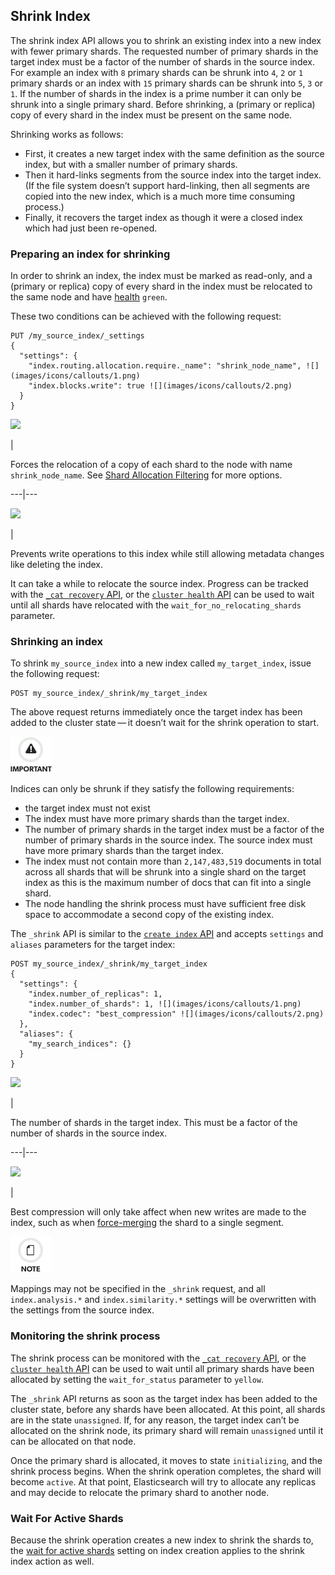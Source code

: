 ## Shrink Index

The shrink index API allows you to shrink an existing index into a new index with fewer primary shards. The requested number of primary shards in the target index must be a factor of the number of shards in the source index. For example an index with `8` primary shards can be shrunk into `4`, `2` or `1` primary shards or an index with `15` primary shards can be shrunk into `5`, `3` or `1`. If the number of shards in the index is a prime number it can only be shrunk into a single primary shard. Before shrinking, a (primary or replica) copy of every shard in the index must be present on the same node.

Shrinking works as follows:

  * First, it creates a new target index with the same definition as the source index, but with a smaller number of primary shards. 
  * Then it hard-links segments from the source index into the target index. (If the file system doesn’t support hard-linking, then all segments are copied into the new index, which is a much more time consuming process.) 
  * Finally, it recovers the target index as though it were a closed index which had just been re-opened. 



### Preparing an index for shrinking

In order to shrink an index, the index must be marked as read-only, and a (primary or replica) copy of every shard in the index must be relocated to the same node and have [health](cluster-health.html) `green`.

These two conditions can be achieved with the following request:
    
    
    PUT /my_source_index/_settings
    {
      "settings": {
        "index.routing.allocation.require._name": "shrink_node_name", ![](images/icons/callouts/1.png)
        "index.blocks.write": true ![](images/icons/callouts/2.png)
      }
    }

![](images/icons/callouts/1.png)

| 

Forces the relocation of a copy of each shard to the node with name `shrink_node_name`. See [Shard Allocation Filtering](shard-allocation-filtering.html) for more options.   
  
---|---  
  
![](images/icons/callouts/2.png)

| 

Prevents write operations to this index while still allowing metadata changes like deleting the index.   
  
It can take a while to relocate the source index. Progress can be tracked with the [`_cat recovery` API](cat-recovery.html), or the [`cluster health` API](cluster-health.html) can be used to wait until all shards have relocated with the `wait_for_no_relocating_shards` parameter.

### Shrinking an index

To shrink `my_source_index` into a new index called `my_target_index`, issue the following request:
    
    
    POST my_source_index/_shrink/my_target_index

The above request returns immediately once the target index has been added to the cluster state — it doesn’t wait for the shrink operation to start.

![Important](images/icons/important.png)

Indices can only be shrunk if they satisfy the following requirements:

  * the target index must not exist 
  * The index must have more primary shards than the target index. 
  * The number of primary shards in the target index must be a factor of the number of primary shards in the source index. The source index must have more primary shards than the target index. 
  * The index must not contain more than `2,147,483,519` documents in total across all shards that will be shrunk into a single shard on the target index as this is the maximum number of docs that can fit into a single shard. 
  * The node handling the shrink process must have sufficient free disk space to accommodate a second copy of the existing index. 



The `_shrink` API is similar to the [`create index` API](indices-create-index.html) and accepts `settings` and `aliases` parameters for the target index:
    
    
    POST my_source_index/_shrink/my_target_index
    {
      "settings": {
        "index.number_of_replicas": 1,
        "index.number_of_shards": 1, ![](images/icons/callouts/1.png)
        "index.codec": "best_compression" ![](images/icons/callouts/2.png)
      },
      "aliases": {
        "my_search_indices": {}
      }
    }

![](images/icons/callouts/1.png)

| 

The number of shards in the target index. This must be a factor of the number of shards in the source index.   
  
---|---  
  
![](images/icons/callouts/2.png)

| 

Best compression will only take affect when new writes are made to the index, such as when [force-merging](indices-forcemerge.html) the shard to a single segment.   
  
![Note](images/icons/note.png)

Mappings may not be specified in the `_shrink` request, and all `index.analysis.*` and `index.similarity.*` settings will be overwritten with the settings from the source index.

### Monitoring the shrink process

The shrink process can be monitored with the [`_cat recovery` API](cat-recovery.html), or the [`cluster health` API](cluster-health.html) can be used to wait until all primary shards have been allocated by setting the `wait_for_status` parameter to `yellow`.

The `_shrink` API returns as soon as the target index has been added to the cluster state, before any shards have been allocated. At this point, all shards are in the state `unassigned`. If, for any reason, the target index can’t be allocated on the shrink node, its primary shard will remain `unassigned` until it can be allocated on that node.

Once the primary shard is allocated, it moves to state `initializing`, and the shrink process begins. When the shrink operation completes, the shard will become `active`. At that point, Elasticsearch will try to allocate any replicas and may decide to relocate the primary shard to another node.

### Wait For Active Shards

Because the shrink operation creates a new index to shrink the shards to, the [wait for active shards](indices-create-index.html#create-index-wait-for-active-shards) setting on index creation applies to the shrink index action as well.
